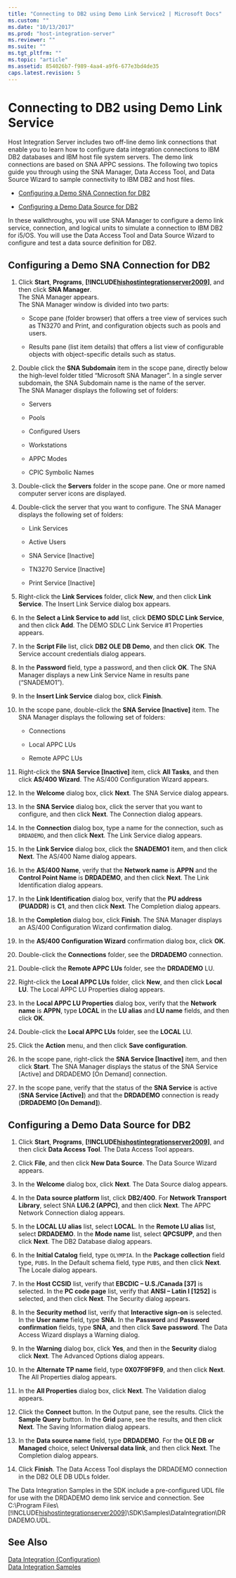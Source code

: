 ```yaml
---
title: "Connecting to DB2 using Demo Link Service2 | Microsoft Docs"
ms.custom: ""
ms.date: "10/13/2017"
ms.prod: "host-integration-server"
ms.reviewer: ""
ms.suite: ""
ms.tgt_pltfrm: ""
ms.topic: "article"
ms.assetid: 854026b7-f989-4aa4-a9f6-677e3bd4de35
caps.latest.revision: 5
---
```

# Connecting to DB2 using Demo Link Service
Host Integration Server includes two off-line demo link connections that enable you to learn how to configure data integration connections to IBM DB2 databases and IBM host file system servers. The demo link connections are based on SNA APPC sessions. The following two topics guide you through using the SNA Manager, Data Access Tool, and Data Source Wizard to sample connectivity to IBM DB2 and host files.  
  
-   [Configuring a Demo SNA Connection for DB2](../core/connecting-to-db2-using-demo-link-service.md#sna)  
  
-   [Configuring a Demo Data Source for DB2](../core/connecting-to-db2-using-demo-link-service.md#ds)  
  
 In these walkthroughs, you will use SNA Manager to configure a demo link service, connection, and logical units to simulate a connection to IBM DB2 for i5/OS. You will use the Data Access Tool and Data Source Wizard to configure and test a data source definition for DB2.  
  
##  <a name="sna"></a> Configuring a Demo SNA Connection for DB2  
  
1.  Click **Start**, **Programs**, **[!INCLUDE[hishostintegrationserver2009](../core/includes/hishostintegrationserver2009-md.md)]**, and then click **SNA Manager**.   
     The SNA Manager appears.   
     The SNA Manager window is divided into two parts:  
  
    -   Scope pane (folder browser) that offers a tree view of services such as TN3270 and Print, and configuration objects such as pools and users.  
  
    -   Results pane (list item details) that offers a list view of configurable objects with object-specific details such as status.  
  
2.  Double click the **SNA Subdomain** item in the scope pane, directly below the high-level folder titled “Microsoft SNA Manager”. In a single server subdomain, the SNA Subdomain name is the name of the server.   
     The SNA Manager displays the following set of folders:  
  
    -   Servers  
  
    -   Pools  
  
    -   Configured Users  
  
    -   Workstations  
  
    -   APPC Modes  
  
    -   CPIC Symbolic Names  
  
3.  Double-click the **Servers** folder in the scope pane. One or more named computer server icons are displayed.  
  
4.  Double-click the server that you want to configure. The SNA Manager displays the following set of folders:  
  
    -   Link Services  
  
    -   Active Users  
  
    -   SNA Service [Inactive]  
  
    -   TN3270 Service [Inactive]  
  
    -   Print Service [Inactive]  
  
5.  Right-click the **Link Services** folder, click **New**, and then click **Link Service**. The Insert Link Service dialog box appears.  
  
6.  In the **Select a Link Service to add** list, click **DEMO SDLC Link Service**, and then click **Add**. The DEMO SDLC Link Service #1 Properties appears.  
  
7.  In the **Script File** list, click **DB2 OLE DB Demo**, and then click **OK**.  The Service account credentials dialog appears.  
  
8.  In the **Password** field, type a password, and then click **OK**.  The SNA Manager displays a new Link Service Name in results pane (“SNADEMO1”).  
  
9. In the **Insert Link Service** dialog box, click **Finish**.  
  
10. In the scope pane, double-click the **SNA Service [Inactive]** item.  The SNA Manager displays the following set of folders:  
  
    -   Connections  
  
    -   Local APPC LUs  
  
    -   Remote APPC LUs  
  
11. Right-click the **SNA Service [Inactive]** item, click **All Tasks**, and then click **AS/400 Wizard**.  The AS/400 Configuration Wizard appears.  
  
12. In the **Welcome** dialog box, click **Next**.  The SNA Service dialog appears.  
  
13. In the **SNA Service** dialog box, click the server that you want to configure, and then click **Next**. The Connection dialog appears.  
  
14. In the **Connection** dialog box, type a name for the connection, such as `DRDADEMO`, and then click **Next**.  The Link Service dialog appears.  
  
15. In the **Link Service** dialog box, click the **SNADEMO1** item, and then click **Next**.  The AS/400 Name dialog appears.  
  
16. In the **AS/400 Name**, verify that the **Network name** is **APPN** and the **Control Point Name** is **DRDADEMO**, and then click **Next**.  The Link Identification dialog appears.  
  
17. In the **Link Identification** dialog box, verify that the **PU address (PUADDR)** is **C1**, and then click **Next**.  The Completion dialog appears.  
  
18. In the **Completion** dialog box, click **Finish**. The SNA Manager displays an AS/400 Configuration Wizard confirmation dialog.  
  
19. In the **AS/400 Configuration Wizard** confirmation dialog box, click **OK**.  
  
20. Double-click the **Connections** folder, see the **DRDADEMO** connection.  
  
21. Double-click the **Remote APPC LUs** folder, see the **DRDADEMO** LU.  
  
22. Right-click the **Local APPC LUs** folder, click **New**, and then click **Local LU**. The Local APPC LU Properties dialog appears.  
  
23. In the **Local APPC LU Properties** dialog box, verify that the **Network name** is **APPN**, type **LOCAL** in the **LU alias** and **LU name** fields, and then click **OK**.  
  
24. Double-click the **Local APPC LUs** folder, see the **LOCAL** LU.  
  
25. Click the **Action** menu, and then click **Save configuration**.  
  
26. In the scope pane, right-click the **SNA Service [Inactive]** item, and then click **Start**.  The SNA Manager displays the status of the SNA Service [Active] and DRDADEMO [On Demand] connection.  
  
27. In the scope pane, verify that the status of the **SNA Service** is active (**SNA Service [Active]**) and that the **DRDADEMO** connection is ready (**DRDADEMO [On Demand]**).  
  
##  <a name="ds"></a> Configuring a Demo Data Source for DB2  
  
1.  Click **Start**, **Programs**, **[!INCLUDE[hishostintegrationserver2009](../core/includes/hishostintegrationserver2009-md.md)]**, and then click **Data Access Tool**. The Data Access Tool appears.  
  
2.  Click **File**, and then click **New Data Source**.  The Data Source Wizard appears.  
  
3.  In the **Welcome** dialog box, click **Next**.  The Data Source dialog appears.  
  
4.  In the **Data source platform** list, click **DB2/400**. For **Network Transport Library**, select SNA **LU6.2 (APPC)**, and then click **Next**.  The APPC Network Connection dialog appears.  
  
5.  In the **LOCAL LU alias** list, select **LOCAL**. In the **Remote LU alias** list, select **DRDADEMO**. In the **Mode name** list, select **QPCSUPP**, and then click **Next**.  The DB2 Database dialog appears.  
  
6.  In the **Initial Catalog** field, type `OLYMPIA`. In the **Package collection** field type, `PUBS`. In the Default schema field, type `PUBS`, and then click **Next**.  The Locale dialog appears.  
  
7.  In the **Host CCSID** list, verify that **EBCDIC – U.S./Canada [37]** is selected. In the **PC code page** list, verify that **ANSI – Latin I [1252]** is selected, and then click **Next**.  The Security dialog appears.  
  
8.  In the **Security method** list, verify that **Interactive sign-on** is selected. In the **User name** field, type **SNA**. In the **Password** and **Password confirmation** fields, type **SNA**, and then click **Save password**.  The Data Access Wizard displays a Warning dialog.  
  
9. In the **Warning** dialog box, click **Yes**, and then in the **Security** dialog click **Next**.  The Advanced Options dialog appears.  
  
10. In the **Alternate TP name** field, type **0X07F9F9F9**, and then click **Next**.  The All Properties dialog appears.  
  
11. In the **All Properties** dialog box, click **Next**.  The Validation dialog appears.  
  
12. Click the **Connect** button. In the Output pane, see the results. Click the **Sample Query** button. In the **Grid** pane, see the results, and then click **Next**.  The Saving Information dialog appears.  
  
13. In the **Data source name** field, type **DRDADEMO**. For the **OLE DB or Managed** choice, select **Universal data link**, and then click **Next**.  The Completion dialog appears.  
  
14. Click **Finish**.  The Data Access Tool displays the DRDADEMO connection in the DB2 OLE DB UDLs folder.  
  
 The Data Integration Samples in the SDK include a pre-configured UDL file for use with the DRDADEMO demo link service and connection. See C:\Program Files\\[!INCLUDE[hishostintegrationserver2009](../core/includes/hishostintegrationserver2009-md.md)]\SDK\Samples\DataIntegration\DRDADEMO.UDL.  
  
## See Also  
 [Data Integration (Configuration)](../core/data-integration-configuration.md)   
 [Data Integration Samples](../Topic/Data%20Integration%20Samples.md)